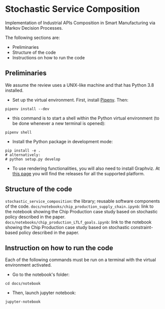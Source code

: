 # Stochastic Service Composition

Implementation of Industrial APIs Composition in Smart Manufacturing via Markov Decision Processes.

The following sections are:
- Preliminaries
- Structure of the code
- Instructions on how to run the code


## Preliminaries

We assume the review uses a UNIX-like machine and that has Python 3.8 installed.

- Set up the virtual environment. 
First, install [Pipenv](https://pipenv-fork.readthedocs.io/en/latest/).
Then:
```
pipenv install --dev
```
                    
- this command is to start a shell within the Python virtual environment (to be done whenever a new terminal is opened):
```
pipenv shell
```

- Install the Python package in development mode:
```
pip install -e .
# alternatively:
# python setup.py develop 
```

- To use rendering functionalities, you will also need to install Graphviz. 
  At [this page](https://www.graphviz.org/download/) you will
  find the releases for all the supported platform.

## Structure of the code 
`stochastic_service_composition`: the library; reusable software components of the code.
`docs/notebooks/chip_production_supply_chain.ipynb`: link to the notebook showing the Chip Production case study based on stochastic policy described in the paper.
`docs/notebooks/chip_production_LTLf_goals.ipynb`: link to the notebook showing the Chip Production case study based on stochastic constraint-based policy described in the paper.

## Instruction on how to run the code

Each of the following commands must be run on a terminal with the virtual environment activated.
- Go to the notebook's folder:
```
cd docs/notebook
```
- Then, launch jupyter notebook:
```
jupyter-notebook
 ```  











